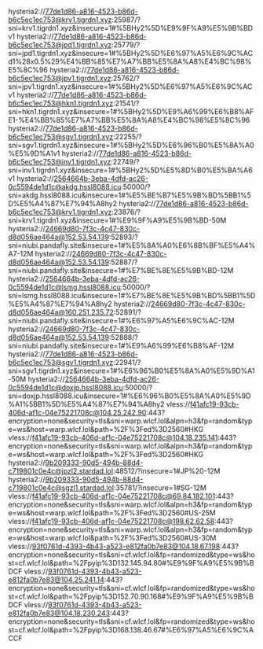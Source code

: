 hysteria2://77de1d86-a816-4523-b86d-b6c5ec1ec753@krv1.tigrdn1.xyz:25987/?sni=krv1.tigrdn1.xyz&insecure=1#%5BHy2%5D%E9%9F%A9%E5%9B%BDv1
hysteria2://77de1d86-a816-4523-b86d-b6c5ec1ec753@jpd1.tigrdn1.xyz:25779/?sni=jpd1.tigrdn1.xyz&insecure=1#%5BHy2%5D%E6%97%A5%E6%9C%ACd1%28x0.5%29%E4%BB%85%E7%A7%BB%E5%8A%A8%E4%BC%98%E5%8C%96
hysteria2://77de1d86-a816-4523-b86d-b6c5ec1ec753@jpv1.tigrdn1.xyz:25762/?sni=jpv1.tigrdn1.xyz&insecure=1#%5BHy2%5D%E6%97%A5%E6%9C%ACv1
hysteria2://77de1d86-a816-4523-b86d-b6c5ec1ec753@hkn1.tigrdn1.xyz:21541/?sni=hkn1.tigrdn1.xyz&insecure=1#%5BHy2%5D%E9%A6%99%E6%B8%AFE1-%E4%BB%85%E7%A7%BB%E5%8A%A8%E4%BC%98%E5%8C%96
hysteria2://77de1d86-a816-4523-b86d-b6c5ec1ec753@sgv1.tigrdn1.xyz:22255/?sni=sgv1.tigrdn1.xyz&insecure=1#%5BHy2%5D%E6%96%B0%E5%8A%A0%E5%9D%A1v1
hysteria2://77de1d86-a816-4523-b86d-b6c5ec1ec753@inv1.tigrdn1.xyz:22749/?sni=inv1.tigrdn1.xyz&insecure=1#%5BHy2%5D%E5%8D%B0%E5%BA%A6v1
hysteria2://2564664b-3eba-4dfd-ac26-0c5594de1d1c@akdg.hssl8088.icu:50000/?sni=akdg.hssl8088.icu&insecure=1#%E5%BE%B7%E5%9B%BD%5BB1%5D%E5%A4%87%E7%94%A8hy2
hysteria2://77de1d86-a816-4523-b86d-b6c5ec1ec753@krv1.tigrdn1.xyz:23876/?sni=krv1.tigrdn1.xyz&insecure=1#%E9%9F%A9%E5%9B%BD-50M
hysteria2://24669d80-7f3c-4c47-830c-d8d056ae464a@152.53.54.139:52893/?sni=niubi.pandafly.site&insecure=1#%E5%8A%A0%E6%8B%BF%E5%A4%A7-12M
hysteria2://24669d80-7f3c-4c47-830c-d8d056ae464a@152.53.54.139:52887/?sni=niubi.pandafly.site&insecure=1#%E7%BE%8E%E5%9B%BD-12M
hysteria2://2564664b-3eba-4dfd-ac26-0c5594de1d1c@lsmg.hssl8088.icu:50000/?sni=lsmg.hssl8088.icu&insecure=1#%E7%BE%8E%E5%9B%BD%5BB1%5D%E5%A4%87%E7%94%A8hy2
hysteria2://24669d80-7f3c-4c47-830c-d8d056ae464a@160.251.235.72:52891/?sni=niubi.pandafly.site&insecure=1#%E6%97%A5%E6%9C%AC-12M
hysteria2://24669d80-7f3c-4c47-830c-d8d056ae464a@152.53.54.139:52888/?sni=niubi.pandafly.site&insecure=1#%E9%A6%99%E6%B8%AF-12M
hysteria2://77de1d86-a816-4523-b86d-b6c5ec1ec753@sgv1.tigrdn1.xyz:22941/?sni=sgv1.tigrdn1.xyz&insecure=1#%E6%96%B0%E5%8A%A0%E5%9D%A1-50M
hysteria2://2564664b-3eba-4dfd-ac26-0c5594de1d1c@doxjp.hssl8088.icu:50000/?sni=doxjp.hssl8088.icu&insecure=1#%E6%96%B0%E5%8A%A0%E5%9D%A1%5BB1%5D%E5%A4%87%E7%94%A8hy2
vless://f41afc19-93cb-406d-af1c-04e75221708c@104.25.242.90:443?encryption=none&security=tls&sni=warp.wlcf.lol&alpn=h3&fp=random&type=ws&host=warp.wlcf.lol&path=%2F%3Fed%3D2560#HKG
vless://f41afc19-93cb-406d-af1c-04e75221708c@104.18.235.141:443?encryption=none&security=tls&sni=warp.wlcf.lol&alpn=h3&fp=random&type=ws&host=warp.wlcf.lol&path=%2F%3Fed%3D2560#HKG
hysteria2://9b209333-90d5-494b-88d4-c719801c0e4c@jpzl2.stardad.lol:48512/?insecure=1#JP%20-12M
hysteria2://9b209333-90d5-494b-88d4-c719801c0e4c@sgzl1.stardad.lol:35781/?insecure=1#SG-12M
vless://f41afc19-93cb-406d-af1c-04e75221708c@69.84.182.101:443?encryption=none&security=tls&sni=warp.wlcf.lol&alpn=h3&fp=random&type=ws&host=warp.wlcf.lol&path=%2F%3Fed%3D2560#US-25M
vless://f41afc19-93cb-406d-af1c-04e75221708c@198.62.62.58:443?encryption=none&security=tls&sni=warp.wlcf.lol&alpn=h3&fp=random&type=ws&host=warp.wlcf.lol&path=%2F%3Fed%3D2560#US-30M
vless://93f0761d-4393-4b43-a523-e812fa0b7e83@104.18.67.198:443?encryption=none&security=tls&sni=cf.wlcf.lol&fp=randomized&type=ws&host=cf.wlcf.lol&path=%2Fpyip%3D132.145.94.80#%E9%9F%A9%E5%9B%BDCF
vless://93f0761d-4393-4b43-a523-e812fa0b7e83@104.25.241.14:443?encryption=none&security=tls&sni=cf.wlcf.lol&fp=randomized&type=ws&host=cf.wlcf.lol&path=%2Fpyip%3D152.70.90.168#%E9%9F%A9%E5%9B%BDCF
vless://93f0761d-4393-4b43-a523-e812fa0b7e83@104.18.230.243:443?encryption=none&security=tls&sni=cf.wlcf.lol&fp=randomized&type=ws&host=cf.wlcf.lol&path=%2Fpyip%3D168.138.46.67#%E6%97%A5%E6%9C%ACCF
